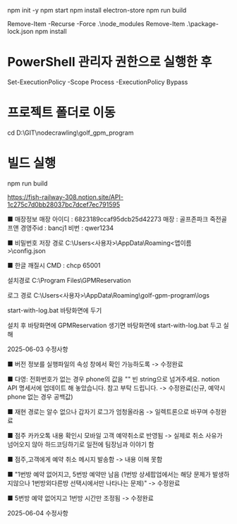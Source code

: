 npm init -y
npm start
npm install electron-store
npm run build


Remove-Item -Recurse -Force .\node_modules
Remove-Item .\package-lock.json
npm install


# PowerShell 관리자 권한으로 실행한 후
Set-ExecutionPolicy -Scope Process -ExecutionPolicy Bypass

# 프로젝트 폴더로 이동
cd D:\GIT\nodecrawling\golf_gpm_program

# 빌드 실행
npm run build

https://fish-railway-308.notion.site/API-1c275c7d0bb28037bc7dcef7ec791595


■ 매장정보
    매장 아이디 : 6823189ccaf95dcb25d42273
    매장 : 골프존파크 죽전골프앤
    경영주id : bancj1
    비번 : qwer1234


■ 비밀번호 저장 경로
    C:\Users\<사용자>\AppData\Roaming\<앱이름>\config.json


■ 한글 깨질시
    CMD : chcp 65001


설치경로
C:\Program Files\GPMReservation

로그 경로
C:\Users\<사용자>\AppData\Roaming\golf-gpm-program\logs

start-with-log.bat 바탕화면에 두기

설치 후 
바탕화면에 GPMReservation 생기면
바탕화면에 start-with-log.bat 두고 실해





2025-06-03 수정사항

■ 버전 정보를 실행파일의 속성 창에서 확인 가능하도록 
-> 수정완료

■ 다영: 전화번호가 없는 경우 phone의 값을 "" 빈 string으로 넘겨주세요.
notion API 명세서에 업데이트 해 놓았습니다.
참고 부탁 드립니다.
-> 수정완료(신규, 예약시 phone 없는 경우 공백값)

■ 재현 경로는 알수 없으나 갑자기 로그가 엄청올라옴 
-> 일렉트론으로 바꾸며 수정완료

■ 점주 카카오톡 내용 확인시 모바일 고객 예약취소로 반영됨
-> 실제로 취소 사유가 넘어오지 않아 하드코딩하기로 일전에 팀장님과 이야기 함

■ 점주,고객에게 예약 취소 메시지 발송함
-> 내용 이해 못함

■ "1번방 예약 없어지고, 5번방 예약만 남음
(1번방 상세팝업에서는 해당 문제가 발생하지않으나 1번방외다른방 선택시에서만 나타나는 문제)"
-> 수정완료

■ 5번방 예약 없어지고 1번방 시간만 조정됨
-> 수정완료


2025-06-04 수정사항